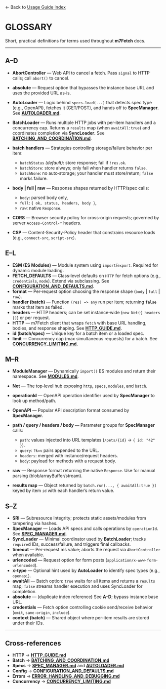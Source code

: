 ← Back to [Usage Guide Index](TOC.md)

# GLOSSARY

Short, practical definitions for terms used throughout **m7Fetch** docs.

---

## A–D

* **AbortController** — Web API to cancel a fetch. Pass `signal` to HTTP calls; call `abort()` to cancel.
* **absolute** — Request option that bypasses the instance base URL and uses the provided URL as‑is.
* **AutoLoader** — Logic behind `specs.load(...)` that detects spec type (e.g., OpenAPI), fetches it (GET/POST), and hands off to **SpecManager**. See **[AUTOLOADER.md](./AUTOLOADER.md)**.
* **BatchLoader** — Runs multiple HTTP jobs with per‑item handlers and a concurrency cap. Returns a `results` map (when `awaitAll:true`) and coordinates completion via **SyncLoader**. See **[BATCHING\_AND\_COORDINATION.md](./BATCHING_AND_COORDINATION.md)**.
* **batch handlers** — Strategies controlling storage/failure behavior per item:

  * `batchStatus` *(default)*: store response; fail if `!res.ok`.
  * `batchStore`: store always; only fail when handler returns `false`.
  * `batchNone`: no auto‑storage; your handler must store/return; `false` marks failure.
* **body | full | raw** — Response shapes returned by HTTP/spec calls:

  * `body`: parsed body only,
  * `full`: `{ ok, status, headers, body }`,
  * `raw`: native `Response`.
* **CORS** — Browser security policy for cross‑origin requests; governed by server `Access-Control-*` headers.
* **CSP** — Content‑Security‑Policy header that constrains resource loads (e.g., `connect-src`, `script-src`).

## E–L

* **ESM (ES Modules)** — Module system using `import`/`export`. Required for dynamic module loading.
* **FETCH\_DEFAULTS** — Class‑level defaults on `HTTP` for fetch options (e.g., `credentials`, `mode`). Extend via subclassing. See **[CONFIGURATION\_AND\_DEFAULTS.md](./CONFIGURATION_AND_DEFAULTS.md)**.
* **format** — Per‑request option choosing the response shape (`body` | `full` | `raw`).
* **handler (batch)** — Function `(res) => any` run per item; returning **`false`** marks that item as failed.
* **headers** — HTTP headers; can be set instance‑wide (`new Net({ headers })`) or per request.
* **HTTP** — m7Fetch client that wraps `fetch` with base URL handling, bodies, and response shaping. See **[HTTP\_GUIDE.md](./HTTP_GUIDE.md)**.
* **id (batch/spec)** — Unique key for a batch item or a loaded spec.
* **limit** — Concurrency cap (max simultaneous requests) for a batch. See **[CONCURRENCY\_LIMITING.md](./CONCURRENCY_LIMITING.md)**.

## M–R

* **ModuleManager** — Dynamically `import()` ES modules and return their namespace. See **[MODULES.md](./MODULES.md)**.
* **Net** — The top‑level hub exposing `http`, `specs`, `modules`, and `batch`.
* **operationId** — OpenAPI operation identifier used by **SpecManager** to look up method/path.
* **OpenAPI** — Popular API description format consumed by **SpecManager**.
* **path / query / headers / body** — Parameter groups for **SpecManager** calls:

  * `path`: values injected into URL templates (`/pets/{id}` → `{ id: "42" }`).
  * `query`: `?k=v` pairs appended to the URL.
  * `headers`: merged with instance/request headers.
  * `body`: payload for methods with a request body.
* **raw** — Response format returning the native `Response`. Use for manual parsing (blob/arrayBuffer/stream).
* **results map** — Object returned by `batch.run(..., { awaitAll:true })` keyed by item `id` with each handler’s return value.

## S–Z

* **SRI** — Subresource Integrity; protects static assets/modules from tampering via hashes.
* **SpecManager** — Loads API specs and calls operations by `operationId`. See **[SPEC\_MANAGER.md](./SPEC_MANAGER.md)**.
* **SyncLoader** — Minimal coordinator used by **BatchLoader**; tracks `require`d IDs, success/failure, and triggers final callbacks.
* **timeout** — Per‑request ms value; aborts the request via `AbortController` when available.
* **urlencoded** — Request option for form posts (`application/x-www-form-urlencoded`).
* **x-type** — Optional hint used by **AutoLoader** to identify spec types (e.g., `openapi`).
* **awaitAll** — Batch option: `true` waits for all items and returns a `results` map; `false` streams handler execution and uses SyncLoader for completion.
* **absolute** — (duplicate index reference) See **A–D**; bypass instance base URL.
* **credentials** — Fetch option controlling cookie send/receive behavior (`omit`, `same-origin`, `include`).
* **context (batch)** — Shared object where per‑item results are stored under their IDs.

---

## Cross‑references

* **HTTP** → **[HTTP\_GUIDE.md](./HTTP_GUIDE.md)**
* **Batch** → **[BATCHING\_AND\_COORDINATION.md](./BATCHING_AND_COORDINATION.md)**
* **Specs** → **[SPEC\_MANAGER.md](./SPEC_MANAGER.md)** and **[AUTOLOADER.md](./AUTOLOADER.md)**
* **Config** → **[CONFIGURATION\_AND\_DEFAULTS.md](./CONFIGURATION_AND_DEFAULTS.md)**
* **Errors** → **[ERROR\_HANDLING\_AND\_DEBUGGING.md](./ERROR_HANDLING_AND_DEBUGGING.md)**
* **Concurrency** → **[CONCURRENCY\_LIMITING.md](./CONCURRENCY_LIMITING.md)**

